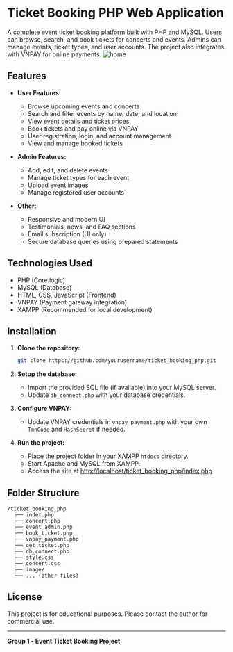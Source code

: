 # Ticket Booking PHP Web Application

A complete event ticket booking platform built with PHP and MySQL. Users can browse, search, and book tickets for concerts and events. Admins can manage events, ticket types, and user accounts. The project also integrates with VNPAY for online payments.
![home](https://github.com/user-attachments/assets/a78dc394-4850-49bd-a9f2-bc37cfc47511)

## Features

- **User Features:**
  - Browse upcoming events and concerts
  - Search and filter events by name, date, and location
  - View event details and ticket prices
  - Book tickets and pay online via VNPAY
  - User registration, login, and account management
  - View and manage booked tickets

- **Admin Features:**
  - Add, edit, and delete events
  - Manage ticket types for each event
  - Upload event images
  - Manage registered user accounts

- **Other:**
  - Responsive and modern UI
  - Testimonials, news, and FAQ sections
  - Email subscription (UI only)
  - Secure database queries using prepared statements

## Technologies Used

- PHP (Core logic)
- MySQL (Database)
- HTML, CSS, JavaScript (Frontend)
- VNPAY (Payment gateway integration)
- XAMPP (Recommended for local development)

## Installation

1. **Clone the repository:**
   ```bash
   git clone https://github.com/yourusername/ticket_booking_php.git
   ```

2. **Setup the database:**
   - Import the provided SQL file (if available) into your MySQL server.
   - Update `db_connect.php` with your database credentials.

3. **Configure VNPAY:**
   - Update VNPAY credentials in `vnpay_payment.php` with your own `TmnCode` and `HashSecret` if needed.

4. **Run the project:**
   - Place the project folder in your XAMPP `htdocs` directory.
   - Start Apache and MySQL from XAMPP.
   - Access the site at [http://localhost/ticket_booking_php/index.php](http://localhost/ticket_booking_php/index.php)

## Folder Structure

```
/ticket_booking_php
  ├── index.php
  ├── concert.php
  ├── event_admin.php
  ├── book_ticket.php
  ├── vnpay_payment.php
  ├── get_ticket.php
  ├── db_connect.php
  ├── style.css
  ├── concert.css
  ├── image/
  └── ... (other files)
```







## License

This project is for educational purposes. Please contact the author for commercial use.

---

**Group 1 - Event Ticket Booking Project**
